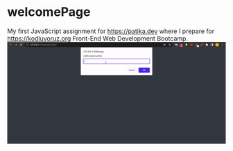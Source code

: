 # welcomePage
My first JavaScript assignment for https://patika.dev where I prepare for https://kodluyoruz.org Front-End Web Development Bootcamp.
![Live Page](https://raw.githubusercontent.com/leliukas/welcomePage/main/clockss.gif "patika.dev 1st JavaScript Assignment")

